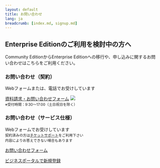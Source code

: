 ```yaml
---
layout: default
title: お問い合わせ
lang: ja
breadcrumb: [index.md, signup.md]
---
```


## Enterprise Editionのご利用を検討中の方へ

Community EditionからEnterprise Editionへの移行や、申し込みに関するお問い合わせはこちらをご利用ください。

<div class="row">
  <div class="col-sm-6 d-flex">
    <div class="card" style="flex-grow: 1;">
      <div class="card-body">
        <h3 class="card-title">お問い合わせ（契約）</h3>
        <p class="card-text">Webフォームまたは、電話でお受けしています</p>
        <a href="#" class="btn btn-primary">資料請求・お問い合わせフォーム</a>
        <a href="tel:0120106107"><img src="{{ site.rootdir[page.lang] }}images/freedial.png"></a><br>
        <small class="text-muted">※受付時間：9:30〜17:00（土日祝日を除く）</small>
      </div>
    </div>
  </div>
  <div class="col-sm-6 d-flex">
    <div class="card" style="flex-grow: 1;">
      <div class="card-body">
        <h3 class="card-title">お問い合わせ（サービス仕様）</h3>
        <p class="card-text">Webフォームでお受けしています<br><small class="text-muted">契約済みの方は<a href="https://ecl.ntt.com/documents/tutorials/rsts/Support/ticket/ticket.html">チケットサポート</a>をご利用下さい<br>内容によりお答えできない場合もあります</small></p>
        <a href="" class="btn btn-primary">お問い合わせフォーム</a>
      </div>
    </div>
  </div>
</div>

<a href="https://ecl.ntt.com/documents/tutorials/rsts/CustomerPortal/bporder.html" data-toggle="tooltip" data-placement="bottom" title="既にNTTコミュニケーションズのビジネスポータルをご利用のお客さまは、即時ご利用いただけます">ビジネスポータルで新規登録</a>
